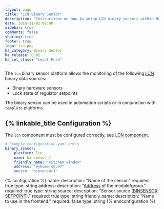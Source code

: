 ```yaml
---
layout: page
title: "LCN Binary Sensor"
description: "Instructions on how to setup LCN binary sensors within Home Assistant."
date: 2018-11-01 08:00
sidebar: true
comments: false
sharing: true
footer: true
logo: lcn.png
ha_category: Binary Sensor
ha_release: 0.82
ha_iot_class: "Local Push"
---
```


The `lcn` binary sensor platform allows the monitoring of the following [LCN](http://www.lcn.eu) binary data sources:

- Binary hardware sensors
- Lock state of regulator setpoints

The binary sensor can be used in automation scripts or in conjunction with `template` platforms.


## {% linkable_title Configuration %}

The `lcn` component must be configured correctly, see [LCN component](/components/lcn).

```yaml
# Example configuration.yaml entry
binary_sensor:
  - platform: lcn
    name: binsensor_1
    friendly_name: "Kitchen window"
    address: "myhome.s0.m7"
    source: "binsensor1"
```

{% configuration %}
name:
  description: "Name of the sensor."
  required: true
  type: string
address:
  description: "[Address](/components/lcn#lcn-addresses) of the module/group."
  required: true
  type: string
source:
  description: "Sensor source ([BINSENSOR](/components/lcn#ports), [SETPOINT](/components/lcn#variables-and-units))."
  required: true
  type: string
friendly_name:
  description: "Name to use in the frontend."
  required: false
  type: string
{% endconfiguration %}